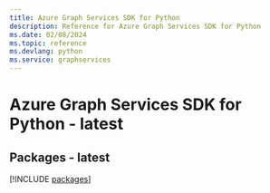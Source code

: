```yaml
---
title: Azure Graph Services SDK for Python
description: Reference for Azure Graph Services SDK for Python
ms.date: 02/08/2024
ms.topic: reference
ms.devlang: python
ms.service: graphservices
---
```

# Azure Graph Services SDK for Python - latest
## Packages - latest
[!INCLUDE [packages](graph-services-index.md)]